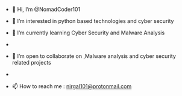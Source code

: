 - 👋 Hi, I’m @NomadCoder101
- 👀 I’m interested in python based technologies and cyber security
- 🌱 I’m currently learning Cyber Security and Malware Analysis
- 
- 💞️ I’m open to collaborate on ,Malware analysis and cyber security related projects 
- 


 
- 📫 How to reach me  : nirgal101@protonmail.com


<!---
NomadCoder101/NomadCoder101 is a ✨ special ✨ repository because its `README.md` (this file) appears on your GitHub profile.
You can click the Preview link to take a look at your changes.
--->
